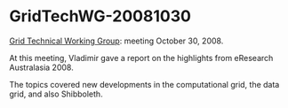 # GridTechWG-20081030

[Grid Technical Working Group](/wiki/spaces/BeSTGRID/pages/3818228403): meeting October 30, 2008.

At this meeting, Vladimir gave a report on the highlights from eResearch Australasia 2008.

The topics covered new developments in the computational grid, the data grid, and also Shibboleth.

